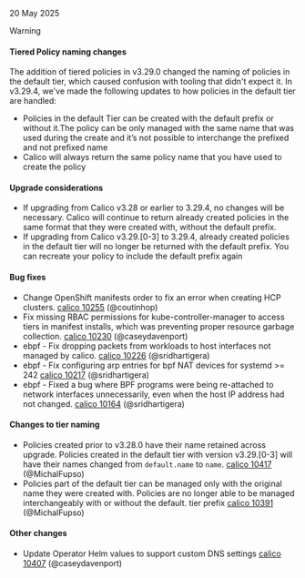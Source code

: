 20 May 2025

> [!WARNING]
>
> #### Tiered Policy naming changes
>
> The addition of tiered policies in v3.29.0 changed the naming of policies in the default tier, which caused confusion with tooling that didn't expect it. In v3.29.4, we've made the following updates to how policies in the default tier are handled:
>
> * Policies in the default Tier can be created with the default prefix or without it.The policy can be only managed with the same name that was used during the create and it’s not possible to interchange the prefixed and not prefixed name
> * Calico will always return the same policy name that you have used to create the policy
>
> #### Upgrade considerations
>
> * If upgrading from Calico v3.28 or earlier to 3.29.4, no changes will be necessary. Calico will continue to return already created policies in the same format that they were created with, without the default prefix.
> * If upgrading from Calico v3.29.[0-3] to 3.29.4, already created policies in the default tier will no longer be returned with the default prefix. You can recreate your policy to include the default prefix again


#### Bug fixes

* Change OpenShift manifests order to fix an error when creating HCP clusters. [calico 10255](https://github.com/projectcalico/calico/pull/10255) (@coutinhop)
* Fix missing RBAC permissions for kube-controller-manager to access tiers in manifest installs, which was preventing proper resource garbage collection. [calico 10230](https://github.com/projectcalico/calico/pull/10230) (@caseydavenport)
* ebpf - Fix dropping packets from workloads to host interfaces not managed by calico. [calico 10226](https://github.com/projectcalico/calico/pull/10226) (@sridhartigera)
* ebpf - Fix configuring arp entries for bpf NAT devices for systemd >= 242 [calico 10217](https://github.com/projectcalico/calico/pull/10217) (@sridhartigera)
* ebpf - Fixed a bug where BPF programs were being re-attached to network interfaces unnecessarily, even when the host IP address had not changed. [calico 10164](https://github.com/projectcalico/calico/pull/10164) (@sridhartigera)

#### Changes to tier naming

* Policies created prior to v3.28.0 have their name retained across upgrade. Policies created in the default tier with version v3.29.[0-3] will have their names changed from `default.name` to `name`. [calico 10417](https://github.com/projectcalico/calico/pull/10417) (@MichalFupso)
* Policies part of the default tier can be managed only with the original name they were created with. Policies are no longer able to be managed interchangeably with or without the default. tier prefix [calico 10391](https://github.com/projectcalico/calico/pull/10391) (@MichalFupso)

#### Other changes

* Update Operator Helm values to support custom DNS settings [calico 10407](https://github.com/projectcalico/calico/pull/10407) (@caseydavenport)
